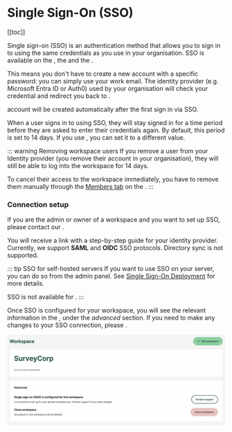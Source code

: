 # Single Sign-On (SSO)
[[toc]]

Single sign-on (SSO) is an authentication method that allows you to sign in to <MainPlatformName /> using the same credentials as you use in your organisation. SSO is available on the <DashboardNameShort />, the <MobileAppNameShort /> and the <QGISPluginNameShort />.

This means you don't have to create a new <MainPlatformName /> account with a specific password: you can simply use your work email. The identity provider (e.g. Microsoft Entra ID or Auth0) used by your organisation will check your credential and redirect you back to <MainPlatformName />.

<MainPlatformName /> account will be created automatically after the first sign in via SSO.

When a user signs in to <MainPlatformName /> using SSO, they will stay signed in for a time period before they are asked to enter their credentials again. By default, this period is set to 14 days. If you use <EnterprisePlatformNameLink />, you can set it to a different value.

::: warning Removing workspace users
If you remove a user from your Identity provider (you remove their account in your organisation), they will still be able to log into the <MainPlatformName /> workspace for 14 days. 

To cancel their access to the workspace immediately, you have to remove them manually through the [Members tab](../dashboard/#members) on the <DashboardShortLink />.
:::

### Connection setup
If you are the admin or owner of a workspace and you want to set up SSO, please contact our <MainDomainNameLink id="contact-sales" desc="sales team"/>.

You will receive a link with a step-by-step guide for your identity provider. Currently, we support **SAML** and **OIDC** SSO protocols. Directory sync is not supported.

::: tip SSO for self-hosted servers <ServerType type="EE" />
If you want to use SSO on your <EnterprisePlatformNameLink /> server, you can do so from the admin panel. See [Single Sign-On Deployment](../../server/sso-deployment/) for more details.

SSO is not available for <CommunityPlatformName />.
:::

Once SSO is configured for your workspace, you will see the relevant information in the <DashboardLink id="settings" desc="workspace settings page"/>, under the *advanced* section. If you need to make any changes to your SSO connection, please <MerginMapsEmail id="support" desc="contact our support team"/>.

![Mergin Maps workspace settings with enabled SSO](./dashboard-workspace-settings-sso.jpg "Mergin Maps workspace settings with enabled SSO")

